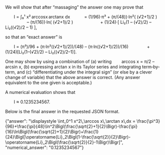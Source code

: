 We will show that after “massaging” the answer one may prove that

  I = ∫₀¹ x² arccosx arctanx dx 
   = (1/96)·π³ + (π/(48))·ln²( (√2+1)/2 )
     – (π/(16))·ln( (√2+1)/2 )
      + (1/24)·[ Li₂(1 – (√2)/2) – Li₂((√2)/2 – 1) ],

so that an “exact answer” is

  I = (π³)/96 + (π·ln²((√2+1)/2))/(48) – (π·ln((√2+1)/2))/(16)
    + (1/24)[Li₂(1–(√2)/2) – Li₂((√2)/2–1)].

One may show by using a combination of (a) writing
  arccos x = π/2 – arcsin x,
(b) expressing arctan x in its Taylor series and integrating term‐by‐term,
and (c) “differentiating under the integral sign” (or else by a clever change of variable)
that the above answer is correct. (Any answer equivalent to the one given is acceptable.) 

A numerical evaluation shows that

  I ≈ 0.1235234567.

Below is the final answer in the requested JSON format.

{"answer": "\\displaystyle \\int_0^1 x^2\\,\\arccos x\\,\\arctan x\\,dx = \\frac{\\pi^3}{96}+\\frac{\\pi}{48}\\ln^2\\Bigl(\\frac{\\sqrt{2}+1}{2}\\Bigr)-\\frac{\\pi}{16}\\ln\\Bigl(\\frac{\\sqrt{2}+1}{2}\\Bigr)+\\frac{1}{24}\\Bigl[\\operatorname{Li}_2\\Bigl(1-\\frac{\\sqrt{2}}{2}\\Bigr)-\\operatorname{Li}_2\\Bigl(\\frac{\\sqrt{2}}{2}-1\\Bigr)\\Bigr]", "numerical_answer": "0.1235234567"}